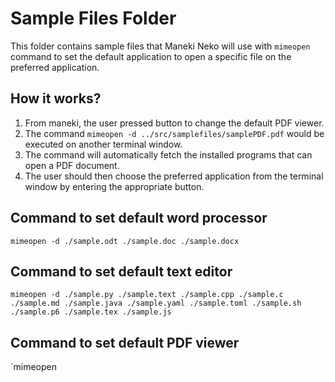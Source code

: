 
# Sample Files Folder

This folder contains sample files that Maneki Neko will use with `mimeopen` command to set the default application to open a specific file on the preferred application.

## How it works?

1. From maneki, the user pressed button to change the default PDF viewer.
2. The command `mimeopen -d ../src/samplefiles/samplePDF.pdf` would be executed on another terminal window.
3. The command will automatically fetch the installed programs that can open a PDF document.
4. The user should then choose the preferred application from the terminal window by entering the appropriate button.


## Command to set default word processor
`mimeopen -d ./sample.odt ./sample.doc ./sample.docx`

## Command to set default text editor
`mimeopen -d ./sample.py ./sample.text ./sample.cpp ./sample.c ./sample.md ./sample.java ./sample.yaml ./sample.toml ./sample.sh ./sample.p6 ./sample.tex ./sample.js`

## Command to set default PDF viewer
`mimeopen

